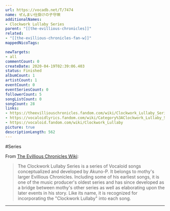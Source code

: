 ```yaml
---
url: https://vocadb.net/T/7474
name: ぜんまい仕掛けの子守唄
additionalNames: 
- Clockwork Lullaby Series
parent: "[[the-evillious-chronicles]]"
related:
- "[[the-evillious-chronicles-fan-w]]"
mappedNicoTags:

newTargets:
- all
commentCount: 0
createDate: 2020-04-19T02:39:06.403
status: Finished
albumCount: 1
artistCount: 1
eventCount: 0
eventSeriesCount: 0
followerCount: 5
songListCount: 0
songCount: 28
links: 
- https://theevilliouschronicles.fandom.com/wiki/Clockwork_Lullaby_Series
- https://vocaloidlyrics.fandom.com/wiki/Category%3AClockwork_Lullaby_Series
- https://vocaloid.fandom.com/wiki/Clockwork_Lullaby
picture: true
descriptionLength: 562
---
```


#Series

From [The Evillious Chronicles Wiki](https://theevilliouschronicles.fandom.com/wiki/Clockwork_Lullaby_Series):
>The Clockwork Lullaby Series is a series of Vocaloid songs conceptualized and developed by Akuno-P. It belongs to mothy's larger Evillious Chronicles. Including some of his earliest songs, it is one of the music producer's oldest series and has since developed as a bridge between mothy's other series as well as elaborating upon the later events in his story. Like its name, it is recognized for incorporating the "Clockwork Lullaby" into each song.

---

